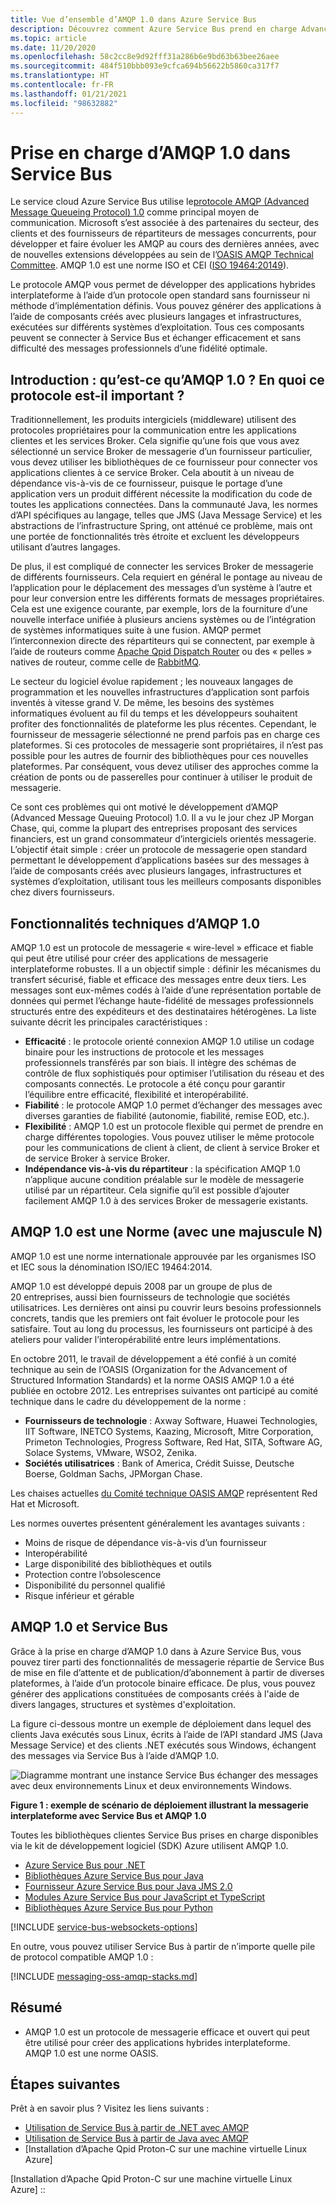 ```yaml
---
title: Vue d’ensemble d’AMQP 1.0 dans Azure Service Bus
description: Découvrez comment Azure Service Bus prend en charge Advance Message Queueing Protocol (AMQP), un protocole standard ouvert.
ms.topic: article
ms.date: 11/20/2020
ms.openlocfilehash: 58c2cc8e9d92fff31a286b6e9bd63b63bee26aee
ms.sourcegitcommit: 484f510bbb093e9cfca694b56622b5860ca317f7
ms.translationtype: HT
ms.contentlocale: fr-FR
ms.lasthandoff: 01/21/2021
ms.locfileid: "98632882"
---
```

# <a name="amqp-10-support-in-service-bus"></a>Prise en charge d’AMQP 1.0 dans Service Bus
Le service cloud Azure Service Bus utilise le[protocole AMQP (Advanced Message Queueing Protocol) 1.0](http://docs.oasis-open.org/amqp/core/v1.0/amqp-core-overview-v1.0.html) comme principal moyen de communication. Microsoft s’est associée à des partenaires du secteur, des clients et des fournisseurs de répartiteurs de messages concurrents, pour développer et faire évoluer les AMQP au cours des dernières années, avec de nouvelles extensions développées au sein de l’[OASIS AMQP Technical Committee](https://www.oasis-open.org/committees/tc_home.php?wg_abbrev=amqp). AMQP 1.0 est une norme ISO et CEI ([ISO 19464:20149](https://www.iso.org/standard/64955.html)). 

Le protocole AMQP vous permet de développer des applications hybrides interplateforme à l’aide d’un protocole open standard sans fournisseur ni méthode d’implémentation définis. Vous pouvez générer des applications à l’aide de composants créés avec plusieurs langages et infrastructures, exécutées sur différents systèmes d’exploitation. Tous ces composants peuvent se connecter à Service Bus et échanger efficacement et sans difficulté des messages professionnels d’une fidélité optimale.

## <a name="introduction-what-is-amqp-10-and-why-is-it-important"></a>Introduction : qu’est-ce qu’AMQP 1.0 ? En quoi ce protocole est-il important ?
Traditionnellement, les produits intergiciels (middleware) utilisent des protocoles propriétaires pour la communication entre les applications clientes et les services Broker. Cela signifie qu’une fois que vous avez sélectionné un service Broker de messagerie d’un fournisseur particulier, vous devez utiliser les bibliothèques de ce fournisseur pour connecter vos applications clientes à ce service Broker. Cela aboutit à un niveau de dépendance vis-à-vis de ce fournisseur, puisque le portage d’une application vers un produit différent nécessite la modification du code de toutes les applications connectées. Dans la communauté Java, les normes d’API spécifiques au langage, telles que JMS (Java Message Service) et les abstractions de l’infrastructure Spring, ont atténué ce problème, mais ont une portée de fonctionnalités très étroite et excluent les développeurs utilisant d’autres langages.

De plus, il est compliqué de connecter les services Broker de messagerie de différents fournisseurs. Cela requiert en général le pontage au niveau de l’application pour le déplacement des messages d’un système à l’autre et pour leur conversion entre les différents formats de messages propriétaires. Cela est une exigence courante, par exemple, lors de la fourniture d’une nouvelle interface unifiée à plusieurs anciens systèmes ou de l’intégration de systèmes informatiques suite à une fusion. AMQP permet l’interconnexion directe des répartiteurs qui se connectent, par exemple à l’aide de routeurs comme [Apache Qpid Dispatch Router](https://qpid.apache.org/components/dispatch-router/index.html) ou des « pelles » natives de routeur, comme celle de [RabbitMQ](service-bus-integrate-with-rabbitmq.md).

Le secteur du logiciel évolue rapidement ; les nouveaux langages de programmation et les nouvelles infrastructures d’application sont parfois inventés à vitesse grand V. De même, les besoins des systèmes informatiques évoluent au fil du temps et les développeurs souhaitent profiter des fonctionnalités de plateforme les plus récentes. Cependant, le fournisseur de messagerie sélectionné ne prend parfois pas en charge ces plateformes. Si ces protocoles de messagerie sont propriétaires, il n’est pas possible pour les autres de fournir des bibliothèques pour ces nouvelles plateformes. Par conséquent, vous devez utiliser des approches comme la création de ponts ou de passerelles pour continuer à utiliser le produit de messagerie.

Ce sont ces problèmes qui ont motivé le développement d’AMQP (Advanced Message Queuing Protocol) 1.0. Il a vu le jour chez JP Morgan Chase, qui, comme la plupart des entreprises proposant des services financiers, est un grand consommateur d’intergiciels orientés messagerie. L’objectif était simple : créer un protocole de messagerie open standard permettant le développement d’applications basées sur des messages à l’aide de composants créés avec plusieurs langages, infrastructures et systèmes d’exploitation, utilisant tous les meilleurs composants disponibles chez divers fournisseurs.

## <a name="amqp-10-technical-features"></a>Fonctionnalités techniques d’AMQP 1.0
AMQP 1.0 est un protocole de messagerie « wire-level » efficace et fiable qui peut être utilisé pour créer des applications de messagerie interplateforme robustes. Il a un objectif simple : définir les mécanismes du transfert sécurisé, fiable et efficace des messages entre deux tiers. Les messages sont eux-mêmes codés à l’aide d’une représentation portable de données qui permet l’échange haute-fidélité de messages professionnels structurés entre des expéditeurs et des destinataires hétérogènes. La liste suivante décrit les principales caractéristiques :

* **Efficacité** : le protocole orienté connexion AMQP 1.0 utilise un codage binaire pour les instructions de protocole et les messages professionnels transférés par son biais. Il intègre des schémas de contrôle de flux sophistiqués pour optimiser l’utilisation du réseau et des composants connectés. Le protocole a été conçu pour garantir l’équilibre entre efficacité, flexibilité et interopérabilité.
* **Fiabilité** : le protocole AMQP 1.0 permet d’échanger des messages avec diverses garanties de fiabilité (autonomie, fiabilité, remise EOD, etc.).
* **Flexibilité** : AMQP 1.0 est un protocole flexible qui permet de prendre en charge différentes topologies. Vous pouvez utiliser le même protocole pour les communications de client à client, de client à service Broker et de service Broker à service Broker.
* **Indépendance vis-à-vis du répartiteur** : la spécification AMQP 1.0 n’applique aucune condition préalable sur le modèle de messagerie utilisé par un répartiteur. Cela signifie qu’il est possible d’ajouter facilement AMQP 1.0 à des services Broker de messagerie existants.

## <a name="amqp-10-is-a-standard-with-a-capital-s"></a>AMQP 1.0 est une Norme (avec une majuscule N)
AMQP 1.0 est une norme internationale approuvée par les organismes ISO et IEC sous la dénomination ISO/IEC 19464:2014.

AMQP 1.0 est développé depuis 2008 par un groupe de plus de 20 entreprises, aussi bien fournisseurs de technologie que sociétés utilisatrices. Les dernières ont ainsi pu couvrir leurs besoins professionnels concrets, tandis que les premiers ont fait évoluer le protocole pour les satisfaire. Tout au long du processus, les fournisseurs ont participé à des ateliers pour valider l’interopérabilité entre leurs implémentations.

En octobre 2011, le travail de développement a été confié à un comité technique au sein de l’OASIS (Organization for the Advancement of Structured Information Standards) et la norme OASIS AMQP 1.0 a été publiée en octobre 2012. Les entreprises suivantes ont participé au comité technique dans le cadre du développement de la norme :

* **Fournisseurs de technologie** : Axway Software, Huawei Technologies, IIT Software, INETCO Systems, Kaazing, Microsoft, Mitre Corporation, Primeton Technologies, Progress Software, Red Hat, SITA, Software AG, Solace Systems, VMware, WSO2, Zenika.
* **Sociétés utilisatrices** : Bank of America, Crédit Suisse, Deutsche Boerse, Goldman Sachs, JPMorgan Chase.

Les chaises actuelles [du Comité technique OASIS AMQP](https://www.oasis-open.org/committees/tc_home.php?wg_abbrev=amqp) représentent Red Hat et Microsoft.

Les normes ouvertes présentent généralement les avantages suivants :

* Moins de risque de dépendance vis-à-vis d’un fournisseur
* Interopérabilité
* Large disponibilité des bibliothèques et outils
* Protection contre l’obsolescence
* Disponibilité du personnel qualifié
* Risque inférieur et gérable

## <a name="amqp-10-and-service-bus"></a>AMQP 1.0 et Service Bus
Grâce à la prise en charge d’AMQP 1.0 dans à Azure Service Bus, vous pouvez tirer parti des fonctionnalités de messagerie répartie de Service Bus de mise en file d’attente et de publication/d’abonnement à partir de diverses plateformes, à l’aide d’un protocole binaire efficace. De plus, vous pouvez générer des applications constituées de composants créés à l'aide de divers langages, structures et systèmes d'exploitation.

La figure ci-dessous montre un exemple de déploiement dans lequel des clients Java exécutés sous Linux, écrits à l’aide de l’API standard JMS (Java Message Service) et des clients .NET exécutés sous Windows, échangent des messages via Service Bus à l’aide d’AMQP 1.0.

![Diagramme montrant une instance Service Bus échanger des messages avec deux environnements Linux et deux environnements Windows.][0]

**Figure 1 : exemple de scénario de déploiement illustrant la messagerie interplateforme avec Service Bus et AMQP 1.0**

Toutes les bibliothèques clientes Service Bus prises en charge disponibles via le kit de développement logiciel (SDK) Azure utilisent AMQP 1.0.

- [Azure Service Bus pour .NET](/dotnet/api/overview/azure/service-bus?preserve-view=true)
- [Bibliothèques Azure Service Bus pour Java](/java/api/overview/azure/servicebus?preserve-view=true)
- [Fournisseur Azure Service Bus pour Java JMS 2.0](how-to-use-java-message-service-20.md)
- [Modules Azure Service Bus pour JavaScript et TypeScript](/javascript/api/overview/azure/service-bus?preserve-view=true)
- [Bibliothèques Azure Service Bus pour Python](/python/api/overview/azure/servicebus?preserve-view=true)

[!INCLUDE [service-bus-websockets-options](../../includes/service-bus-websockets-options.md)]

En outre, vous pouvez utiliser Service Bus à partir de n’importe quelle pile de protocol compatible AMQP 1.0 :

[!INCLUDE [messaging-oss-amqp-stacks.md](../../includes/messaging-oss-amqp-stacks.md)]

## <a name="summary"></a>Résumé
* AMQP 1.0 est un protocole de messagerie efficace et ouvert qui peut être utilisé pour créer des applications hybrides interplateforme. AMQP 1.0 est une norme OASIS.

## <a name="next-steps"></a>Étapes suivantes
Prêt à en savoir plus ? Visitez les liens suivants :

* [Utilisation de Service Bus à partir de .NET avec AMQP]
* [Utilisation de Service Bus à partir de Java avec AMQP]
* [Installation d’Apache Qpid Proton-C sur une machine virtuelle Linux Azure]

[0]: ./media/service-bus-amqp-overview/service-bus-amqp-1.png
[Utilisation de Service Bus à partir de .NET avec AMQP]: service-bus-amqp-dotnet.md
[Utilisation de Service Bus à partir de Java avec AMQP]: ./service-bus-java-how-to-use-jms-api-amqp.md
[Installation d’Apache Qpid Proton-C sur une machine virtuelle Linux Azure] ::
